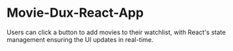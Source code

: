 # Movie-Dux-React-App
Users can click a button to add movies to their watchlist, with React's state management ensuring the UI updates in real-time.
